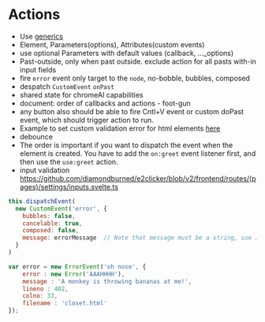 # Actions

- Use [generics](https://github.com/thisuxhq/SvelteDnD/blob/main/src/lib/actions/droppable.ts)
- Element, Parameters(options), Attributes(custom events)
- use optional Parameters with default values (callback, ..._options)
- Past-outside, only when past outside. exclude action for all pasts with-in input fields
- fire `error` event only target to the `node`, no-bobble, bubbles, composed
- despatch `CustomEvent` `onPast`
- shared state for chromeAI capabilities
- document: order of callbacks and actions  - foot-gun
- any button also should be able to fire Cntl+V event or custom doPast event, which should trigger action to run.
- Example to set custom validation error for html elements [here](https://github.com/diamondburned/e2clicker/blob/v2/frontend/routes/(pages)/settings/inputs.svelte.ts)
- debounce
- The order is important if you want to dispatch the event when the element is created. You have to add the `on:greet` event listener first, and then use the `use:greet` action.
- input validation <https://github.com/diamondburned/e2clicker/blob/v2/frontend/routes/(pages)/settings/inputs.svelte.ts>

```js
this.dispatchEvent(
  new CustomEvent('error', { 
    bubbles: false,
    cancelable: true,
    composed: false,
    message: errorMessage  // Note that message must be a string, use JSON.stringify if needed
  }
)

var error = new ErrorEvent('oh nose', {
    error : new Error('AAAHHHH'),
    message : 'A monkey is throwing bananas at me!',
    lineno : 402,
    colno: 33,
    filename : 'closet.html'
});
```
